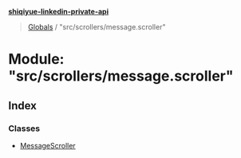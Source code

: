**[shiqiyue-linkedin-private-api](../README.md)**

> [Globals](../globals.md) / "src/scrollers/message.scroller"

# Module: "src/scrollers/message.scroller"

## Index

### Classes

* [MessageScroller](../classes/_src_scrollers_message_scroller_.messagescroller.md)
